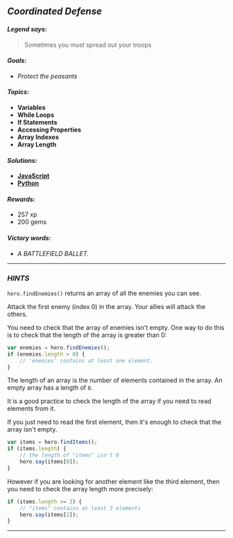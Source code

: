 ## _Coordinated Defense_

#### _Legend says:_
> Sometimes you must spread out your troops

#### _Goals:_
+ _Protect the peasants_

#### _Topics:_
+ **Variables**
+ **While Loops**
+ **If Statements**
+ **Accessing Properties**
+ **Array Indexes**
+ **Array Length**

#### _Solutions:_
+ **[JavaScript](coordinatedDefense.js)**
+ **[Python](coorcinated_derfense.py)**

#### _Rewards:_
+ 257 xp
+ 200 gems

#### _Victory words:_
+ _A BATTLEFIELD BALLET._

___

### _HINTS_

`hero.findEnemies()` returns an array of all the enemies you can see.

Attack the first enemy (index 0) in the array. Your allies will attack the others.

You need to check that the array of enemies isn't empty. One way to do this is to check that the length of the array is greater than 0:

```javascript
var enemies = hero.findEnemies();
if (enemies.length > 0) {
    // 'enemies' contains at least one element.
}
```

The length of an array is the number of elements contained in the array. An empty array has a length of `0`.

It is a good practice to check the length of the array if you need to read elements from it.

If you just need to read the first element, then it's enough to check that the array isn't empty.

```javascript
var items = hero.findItems();
if (items.length) {
    // the length of "items" isn't 0
    hero.say(items[0]);
}
```

However if you are looking for another element like the third element, then you need to check the array length more precisely:

```javascript
if (items.length >= 3) {
    // "items" contains at least 3 elements
    hero.say(items[2]);
}
```

___

